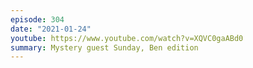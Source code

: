 ```yaml
---
episode: 304
date: "2021-01-24"
youtube: https://www.youtube.com/watch?v=XQVC0gaABd0
summary: Mystery guest Sunday, Ben edition
---
```

